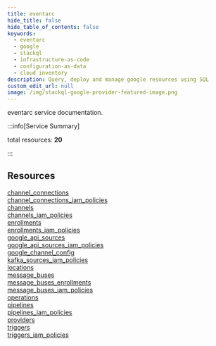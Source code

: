 ```yaml
---
title: eventarc
hide_title: false
hide_table_of_contents: false
keywords:
  - eventarc
  - google
  - stackql
  - infrastructure-as-code
  - configuration-as-data
  - cloud inventory
description: Query, deploy and manage google resources using SQL
custom_edit_url: null
image: /img/stackql-google-provider-featured-image.png
---
```


eventarc service documentation.

:::info[Service Summary]

total resources: __20__  

:::

## Resources
<div class="row">
<div class="providerDocColumn">
<a href="/eventarc/channel_connections/">channel_connections</a><br />
<a href="/eventarc/channel_connections_iam_policies/">channel_connections_iam_policies</a><br />
<a href="/eventarc/channels/">channels</a><br />
<a href="/eventarc/channels_iam_policies/">channels_iam_policies</a><br />
<a href="/eventarc/enrollments/">enrollments</a><br />
<a href="/eventarc/enrollments_iam_policies/">enrollments_iam_policies</a><br />
<a href="/eventarc/google_api_sources/">google_api_sources</a><br />
<a href="/eventarc/google_api_sources_iam_policies/">google_api_sources_iam_policies</a><br />
<a href="/eventarc/google_channel_config/">google_channel_config</a><br />
<a href="/eventarc/kafka_sources_iam_policies/">kafka_sources_iam_policies</a>
</div>
<div class="providerDocColumn">
<a href="/eventarc/locations/">locations</a><br />
<a href="/eventarc/message_buses/">message_buses</a><br />
<a href="/eventarc/message_buses_enrollments/">message_buses_enrollments</a><br />
<a href="/eventarc/message_buses_iam_policies/">message_buses_iam_policies</a><br />
<a href="/eventarc/operations/">operations</a><br />
<a href="/eventarc/pipelines/">pipelines</a><br />
<a href="/eventarc/pipelines_iam_policies/">pipelines_iam_policies</a><br />
<a href="/eventarc/providers/">providers</a><br />
<a href="/eventarc/triggers/">triggers</a><br />
<a href="/eventarc/triggers_iam_policies/">triggers_iam_policies</a>
</div>
</div>